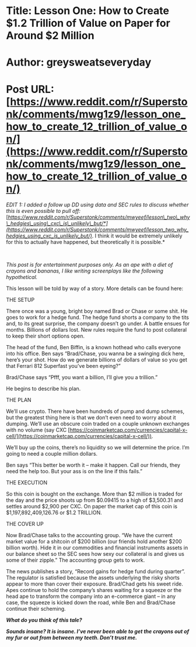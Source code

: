 # Title: Lesson One: How to Create $1.2 Trillion of Value on Paper for Around $2 Million
# Author: greysweatseveryday
# Post URL: [https://www.reddit.com/r/Superstonk/comments/mwg1z9/lesson_one_how_to_create_12_trillion_of_value_on/](https://www.reddit.com/r/Superstonk/comments/mwg1z9/lesson_one_how_to_create_12_trillion_of_value_on/)


*EDIT 1: I added a follow up DD using data and SEC rules to discuss whether this is even possible to pull off:* [*https://www.reddit.com/r/Superstonk/comments/mwyeef/lesson\_two\_why\_hedgies\_using\_cxc\_is\_unlikely\_but/*](https://www.reddit.com/r/Superstonk/comments/mwyeef/lesson_two_why_hedgies_using_cxc_is_unlikely_but/)*. I think it would be extremely unlikely for this to actually have happened, but theoretically it is possible.* 

&#x200B;

*This post is for entertainment purposes only. As an ape with a diet of crayons and bananas, I like writing screenplays like the following hypothetical.*

This lesson will be told by way of a story. More details can be found here:

THE SETUP

There once was a young, bright boy named Brad or Chase or some shit. He goes to work for a hedge fund. The hedge fund shorts a company to the tits and, to its great surprise, the company doesn’t go under. A battle ensues for months. Billions of dollars lost. New rules require the fund to post collateral to keep their short options open.

The head of the fund, Ben Biffin, is a known hothead who calls everyone into his office. Ben says “Brad/Chase, you wanna be a swinging dick here, here’s your shot. How do we generate billions of dollars of value so you get that Ferrari 812 Superfast you’ve been eyeing?”

Brad/Chase says “Pfff, you want a billion, I’ll give you a trillion.”

He begins to describe his plan.

THE PLAN

We’ll use crypto. There have been hundreds of pump and dump schemes, but the greatest thing here is that we don’t even need to worry about it dumping. We’ll use an obscure coin traded on a couple unknown exchanges with no volume (say CXC [https://coinmarketcap.com/currencies/capital-x-cell/](https://coinmarketcap.com/currencies/capital-x-cell/)).

We’ll buy up the coins, there’s no liquidity so we will determine the price. I’m going to need a couple million dollars.

Ben says “This better be worth it – make it happen. Call our friends, they need the help too. But your ass is on the line if this fails.”

THE EXECUTION

So this coin is bought on the exchange. More than $2 million is traded for the day and the price shoots up from $0.09415 to a high of $3,500.31 and settles around $2,900 per CXC. On paper the market cap of this coin is $1,197,892,409,126.76 or $1.2 TRILLION.

THE COVER UP

Now Brad/Chase talks to the accounting group. “We have the current market value for a shitcoin of $200 billion (our friends hold another $200 billion worth). Hide it in our commodities and financial instruments assets in our balance sheet so the SEC sees how sexy our collateral is and gives us some of their zipple.” The accounting group gets to work.

The news publishes a story, “Record gains for hedge fund during quarter”. The regulator is satisfied because the assets underlying the risky shorts appear to more than cover their exposure. Brad/Chad gets his sweet ride. Apes continue to hold the company’s shares waiting for a squeeze or the head ape to transform the company into an e-commerce giant – in any case, the squeeze is kicked down the road, while Ben and Brad/Chase continue their scheming.

***What do you think of this tale?***

***Sounds insane? It is insane. I’ve never been able to get the crayons out of my fur or out from between my teeth. Don’t trust me.***